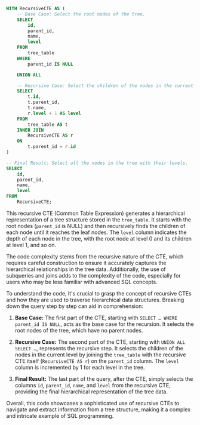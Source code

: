 ```sql
WITH RecursiveCTE AS (
    -- Base Case: Select the root nodes of the tree.
    SELECT
        id,
        parent_id,
        name,
        level
    FROM
        tree_table
    WHERE
        parent_id IS NULL

    UNION ALL

    -- Recursive Case: Select the children of the nodes in the current level.
    SELECT
        t.id,
        t.parent_id,
        t.name,
        r.level + 1 AS level
    FROM
        tree_table AS t
    INNER JOIN
        RecursiveCTE AS r
    ON
        t.parent_id = r.id
)

-- Final Result: Select all the nodes in the tree with their levels.
SELECT
    id,
    parent_id,
    name,
    level
FROM
    RecursiveCTE;
```

This recursive CTE (Common Table Expression) generates a hierarchical representation of a tree structure stored in the `tree_table`. It starts with the root nodes (`parent_id` is NULL) and then recursively finds the children of each node until it reaches the leaf nodes. The `level` column indicates the depth of each node in the tree, with the root node at level 0 and its children at level 1, and so on.

The code complexity stems from the recursive nature of the CTE, which requires careful construction to ensure it accurately captures the hierarchical relationships in the tree data. Additionally, the use of subqueries and joins adds to the complexity of the code, especially for users who may be less familiar with advanced SQL concepts.

To understand the code, it's crucial to grasp the concept of recursive CTEs and how they are used to traverse hierarchical data structures. Breaking down the query step by step can aid in comprehension:

1. **Base Case:** The first part of the CTE, starting with `SELECT … WHERE parent_id IS NULL`, acts as the base case for the recursion. It selects the root nodes of the tree, which have no parent nodes.

2. **Recursive Case:** The second part of the CTE, starting with `UNION ALL SELECT …`, represents the recursive step. It selects the children of the nodes in the current level by joining the `tree_table` with the recursive CTE itself (`RecursiveCTE AS r`) on the `parent_id` column. The `level` column is incremented by 1 for each level in the tree.

3. **Final Result:** The last part of the query, after the CTE, simply selects the columns `id`, `parent_id`, `name`, and `level` from the recursive CTE, providing the final hierarchical representation of the tree data.

Overall, this code showcases a sophisticated use of recursive CTEs to navigate and extract information from a tree structure, making it a complex and intricate example of SQL programming.